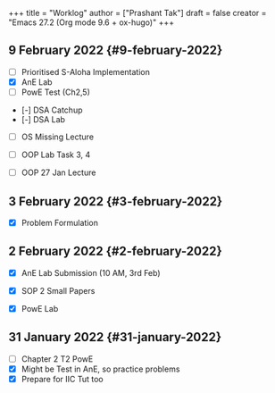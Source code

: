 +++
title = "Worklog"
author = ["Prashant Tak"]
draft = false
creator = "Emacs 27.2 (Org mode 9.6 + ox-hugo)"
+++

## 9 February 2022 {#9-february-2022}

-   [ ] Prioritised S-Aloha Implementation
-   [X] AnE Lab
-   [ ] PowE Test (Ch2,5)
-   [-] DSA Catchup
-   [-] DSA Lab
-   [ ] OS Missing Lecture
-   [ ] OOP Lab Task 3, 4
-   [ ] OOP 27 Jan Lecture


## 3 February 2022 {#3-february-2022}

-   [X] Problem Formulation


## 2 February 2022 {#2-february-2022}

-   [X] AnE Lab Submission (10 AM, 3rd Feb)
-   [X] SOP 2 Small Papers
-   [X] PowE Lab


## 31 January 2022 {#31-january-2022}

-   [ ] Chapter 2 T2 PowE
-   [X] Might be Test in AnE, so practice problems
-   [X] Prepare for IIC Tut too
